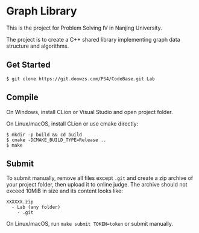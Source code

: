 # Graph Library

This is the project for Problem Solving IV in Nanjing University.

The project is to create a C++ shared library implementing graph data structure and algorithms.

## Get Started

```shell
$ git clone https://git.doowzs.com/PS4/CodeBase.git Lab
```

## Compile

On Windows, install CLion or Visual Studio and open project folder.

On Linux/macOS, install CLion or use cmake directly:

```shell
$ mkdir -p build && cd build
$ cmake -DCMAKE_BUILD_TYPE=Release ..
$ make
```

## Submit

To submit manually, remove all files except `.git` and create a zip archive of your project folder, then upload it to online judge. The archive should not exceed 10MiB in size and its content looks like:

```
XXXXXX.zip
  - Lab (any folder)
    - .git
```

On Linux/macOS, run `make submit TOKEN=token` or submit manually.